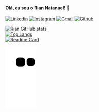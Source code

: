 <h4>Olá, eu sou o Rian Natanael! 👋</h4>

[![Linkedin](https://img.shields.io/badge/LinkedIn-0077B5?style=for-the-badge&logo=linkedin&logoColor=white)](https://www.linkedin.com/in/rian-natanael/)
[![Instagram](https://img.shields.io/badge/Instagram-E4405F?style=for-the-badge&logo=instagram&logoColor=white)](https://www.instagram.com/_riancl/)
[![Gmail](https://img.shields.io/badge/Gmail-D14836?style=for-the-badge&logo=gmail&logoColor=white)](riaanatanael@gmail.com)
[![Github](https://img.shields.io/badge/GitHub-100000?style=for-the-badge&logo=github&logoColor=white)](https://github.com/rianzito)


![Rian GitHub stats](https://github-readme-stats.vercel.app/api?username=rianzito&show_icons=true&theme=midnight-purple)
<br>
[![Top Langs](https://github-readme-stats.vercel.app/api/top-langs/?username=rianzito&layout=compact)](https://github.com/anuraghazra/github-readme-stats)
<br>
[![Readme Card](https://github-readme-stats.vercel.app/api/pin/?username=rianzito&repo=github-readme-stats)](https://github.com/anuraghazra/github-readme-stats)

![Snake animation](https://github.com/rianzito/rianzito/blob/output/github-contribution-grid-snake.svg)
